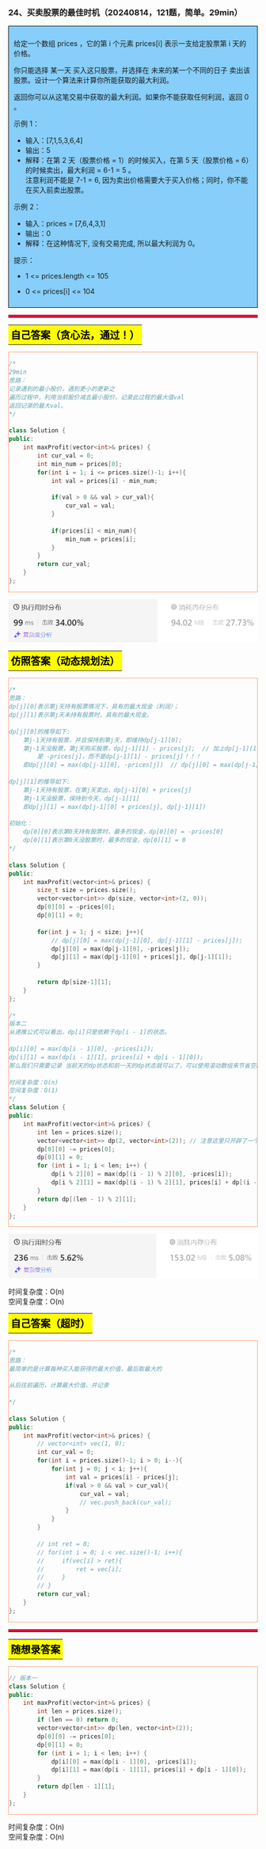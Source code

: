 ### 24、买卖股票的最佳时机（20240814，121题，简单。29min）
<div style="border: 1px solid black; padding: 10px; background-color: LightSkyBlue;">

给定一个数组 prices ，它的第 i 个元素 prices[i] 表示一支给定股票第 i 天的价格。

你只能选择 某一天 买入这只股票，并选择在 未来的某一个不同的日子 卖出该股票。设计一个算法来计算你所能获取的最大利润。

返回你可以从这笔交易中获取的最大利润。如果你不能获取任何利润，返回 0 。

 

示例 1：

- 输入：[7,1,5,3,6,4]
- 输出：5
- 解释：在第 2 天（股票价格 = 1）的时候买入，在第 5 天（股票价格 = 6）的时候卖出，最大利润 = 6-1 = 5 。  
     注意利润不能是 7-1 = 6, 因为卖出价格需要大于买入价格；同时，你不能在买入前卖出股票。

示例 2：

- 输入：prices = [7,6,4,3,1]
- 输出：0
- 解释：在这种情况下, 没有交易完成, 所以最大利润为 0。
 

提示：

- 1 <= prices.length <= 105
- 0 <= prices[i] <= 104

  </p>
</div>

<hr style="border-top: 5px solid #DC143C;">
<table>
  <tr>
    <td bgcolor="Yellow" style="padding: 5px; border: 0px solid black;">
      <span style="font-weight: bold; font-size: 20px;color: black;">
      自己答案（贪心法，通过！）
      </span>
    </td>
  </tr>
</table>
<div style="padding: 0px; border: 1.5px solid LightSalmon; margin-bottom: 10px;">

```C++ {.line-numbers}
/*
29min
思路：
记录遇到的最小股价，遇到更小的更新之
遍历过程中，利用当前股价减去最小股价，记录此过程的最大值val
返回记录的最大val。
*/

class Solution {
public:
    int maxProfit(vector<int>& prices) {
        int cur_val = 0;
        int min_num = prices[0];
        for(int i = 1; i <= prices.size()-1; i++){
            int val = prices[i] - min_num;

            if(val > 0 && val > cur_val){
                cur_val = val;
            }

            if(prices[i] < min_num){
                min_num = prices[i];
            }
        }
        return cur_val;
    }
};
```

</div>

![alt text](image/62c8747521d5b2d8c478cf5b6f12d6b.png)


<table>
  <tr>
    <td bgcolor="Yellow" style="padding: 5px; border: 0px solid black;">
      <span style="font-weight: bold; font-size: 20px;color: black;">
      仿照答案（动态规划法）
      </span>
    </td>
  </tr>
</table>

<div style="padding: 0px; border: 1.5px solid LightSalmon; margin-bottom: 10px">

```C++ {.line-numbers}
/*
思路：
dp[j][0]表示第j天持有股票情况下，具有的最大现金（利润）；
dp[j][1]表示第j天未持有股票时，具有的最大现金。

dp[j][0]的推导如下:
    第j-1天持有股票，并且保持到第j天，即维持dp[j-1][0];
    第j-1天没股票，第j天购买股票，dp[j-1][1] - prices[j];  // 加上dp[j-1][1]，可能是由于之前卖了股票来的！！
        是 -prices[j]，而不是dp[j-1][1] - prices[j]！！！
    即dp[j][0] = max(dp[j-1][0], -prices[j])  // dp[j][0] = max(dp[j-1][0], dp[j-1][1] - prices[j])

dp[j][1]的推导如下:
    第j-1天持有股票，在第j天卖出，dp[j-1][0] + prices[j]
    第j-1天没股票，保持到今天，dp[j-1][1]
    即dp[j][1] = max(dp[j-1][0] + prices[j], dp[j-1][1])

初始化：
    dp[0][0]表示第0天持有股票时，最多的现金，dp[0][0] = -prices[0]
    dp[0][1]表示第0天没股票时，最多的现金，dp[0][1] = 0
*/

class Solution {
public:
    int maxProfit(vector<int>& prices) {
        size_t size = prices.size();
        vector<vector<int>> dp(size, vector<int>(2, 0));
        dp[0][0] = -prices[0];
        dp[0][1] = 0;

        for(int j = 1; j < size; j++){
            // dp[j][0] = max(dp[j-1][0], dp[j-1][1] - prices[j]);
            dp[j][0] = max(dp[j-1][0], -prices[j]);
            dp[j][1] = max(dp[j-1][0] + prices[j], dp[j-1][1]);
        }

        return dp[size-1][1];
    }
};

/*
版本二
从递推公式可以看出，dp[i]只是依赖于dp[i - 1]的状态。

dp[i][0] = max(dp[i - 1][0], -prices[i]);
dp[i][1] = max(dp[i - 1][1], prices[i] + dp[i - 1][0]);
那么我们只需要记录 当前天的dp状态和前一天的dp状态就可以了，可以使用滚动数组来节省空间，代码如下.

时间复杂度：O(n)
空间复杂度：O(1)
*/
class Solution {
public:
    int maxProfit(vector<int>& prices) {
        int len = prices.size();
        vector<vector<int>> dp(2, vector<int>(2)); // 注意这里只开辟了一个2 * 2大小的二维数组
        dp[0][0] -= prices[0];
        dp[0][1] = 0;
        for (int i = 1; i < len; i++) {
            dp[i % 2][0] = max(dp[(i - 1) % 2][0], -prices[i]);
            dp[i % 2][1] = max(dp[(i - 1) % 2][1], prices[i] + dp[(i - 1) % 2][0]);
        }
        return dp[(len - 1) % 2][1];
    }
};
```
</div>

![alt text](image/9410cd8462b552b7566f5dfabf799f4.png)

时间复杂度：O(n)  
空间复杂度：O(n)

<table>
  <tr>
    <td bgcolor="Yellow" style="padding: 5px; border: 0px solid black;">
      <span style="font-weight: bold; font-size: 20px;color: black;">
      自己答案（超时）
      </span>
    </td>
  </tr>
</table>

<div style="padding: 0px; border: 1.5px solid LightSalmon; margin-bottom: 10px">

```C++ {.line-numbers}
/*
思路：
最简单的是计算每种买入能获得的最大价值，最后取最大的

从后往前遍历，计算最大价值，并记录

*/

class Solution {
public:
    int maxProfit(vector<int>& prices) {
        // vector<int> vec(1, 0);
        int cur_val = 0;
        for(int i = prices.size()-1; i > 0; i--){
            for(int j = 0; j < i; j++){
                int val = prices[i] - prices[j];
                if(val > 0 && val > cur_val){
                    cur_val = val;
                    // vec.push_back(cur_val);
                }
            }
        }

        // int ret = 0;
        // for(int i = 0; i < vec.size()-1; i++){
        //     if(vec[i] > ret){
        //         ret = vec[i];
        //     }
        // }
        return cur_val;
    }
};
```
</div>


<hr style="border-top: 5px solid #DC143C;">

<table>
  <tr>
    <td bgcolor="Yellow" style="padding: 5px; border: 0px solid black;">
      <span style="font-weight: bold; font-size: 20px;color: black;">
      随想录答案
      </span>
    </td>
  </tr>
</table>

<div style="padding: 0px; border: 1.5px solid LightSalmon; margin-bottom: 10px">

```C++ {.line-numbers}
// 版本一
class Solution {
public:
    int maxProfit(vector<int>& prices) {
        int len = prices.size();
        if (len == 0) return 0;
        vector<vector<int>> dp(len, vector<int>(2));
        dp[0][0] -= prices[0];
        dp[0][1] = 0;
        for (int i = 1; i < len; i++) {
            dp[i][0] = max(dp[i - 1][0], -prices[i]);
            dp[i][1] = max(dp[i - 1][1], prices[i] + dp[i - 1][0]);
        }
        return dp[len - 1][1];
    }
};
```
</div>

时间复杂度：O(n)  
空间复杂度：O(n)